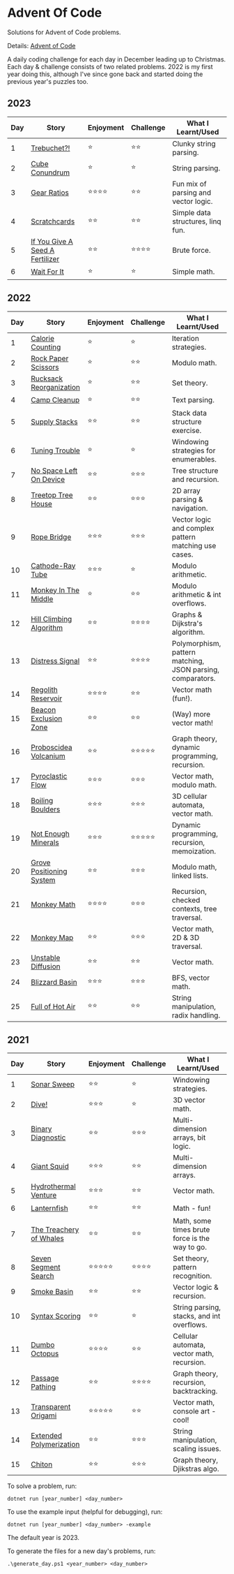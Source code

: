 ﻿# Advent Of Code

Solutions for Advent of Code problems.

Details: [Advent of Code](https://adventofcode.com/2022/about)

A daily coding challenge for each day in December leading up to Christmas. Each day & challenge consists of two related problems.
2022 is my first year doing this, although I've since gone back and started doing the previous year's puzzles too.

## 2023

| Day | Story | Enjoyment | Challenge | What I Learnt/Used
| --- | --- | --- | --- | --- |
| 1 | [Trebuchet?!](https://adventofcode.com/2023/day/1) | ⭐ | ⭐⭐ | Clunky string parsing.
| 2 | [Cube Conundrum](https://adventofcode.com/2023/day/2) | ⭐ | ⭐ | String parsing.
| 3 | [Gear Ratios](https://adventofcode.com/2023/day/3) | ⭐⭐⭐⭐ | ⭐⭐ | Fun mix of parsing and vector logic.
| 4 | [Scratchcards](https://adventofcode.com/2023/day/4) | ⭐⭐ | ⭐⭐ | Simple data structures, linq fun.
| 5 | [If You Give A Seed A Fertilizer](https://adventofcode.com/2023/day/5) | ⭐⭐ | ⭐⭐⭐⭐ | Brute force.
| 6 | [Wait For It](https://adventofcode.com/2023/day/6) | ⭐ | ⭐ | Simple math.

## 2022

| Day | Story | Enjoyment | Challenge | What I Learnt/Used
| --- | --- | --- | --- | --- |
| 1 | [Calorie Counting](https://adventofcode.com/2022/day/1) | ⭐ | ⭐ | Iteration strategies.
| 2 | [Rock Paper Scissors](https://adventofcode.com/2022/day/2) | ⭐ | ⭐⭐ | Modulo math.
| 3 | [Rucksack Reorganization](https://adventofcode.com/2022/day/3) | ⭐ | ⭐⭐ | Set theory.
| 4 | [Camp Cleanup](https://adventofcode.com/2022/day/4) | ⭐ | ⭐⭐ | Text parsing.
| 5 | [Supply Stacks](https://adventofcode.com/2022/day/5) | ⭐⭐| ⭐⭐ | Stack data structure exercise.
| 6 | [Tuning Trouble](https://adventofcode.com/2022/day/6) | ⭐ | ⭐ | Windowing strategies for enumerables.
| 7 | [No Space Left On Device](https://adventofcode.com/2022/day/7) | ⭐⭐ | ⭐⭐⭐ | Tree structure and recursion.
| 8 | [Treetop Tree House](https://adventofcode.com/2022/day/8) | ⭐⭐ | ⭐⭐⭐ | 2D array parsing & navigation.
| 9 | [Rope Bridge](https://adventofcode.com/2022/day/9) | ⭐⭐⭐ | ⭐⭐⭐ | Vector logic and complex pattern matching use cases.
| 10 | [Cathode-Ray Tube](https://adventofcode.com/2022/day/10) | ⭐⭐⭐ | ⭐ | Modulo arithmetic.
| 11 | [Monkey In The Middle](https://adventofcode.com/2022/day/11) | ⭐ | ⭐⭐ | Modulo arithmetic & int overflows.
| 12 | [Hill Climbing Algorithm](https://adventofcode.com/2022/day/12) | ⭐⭐ | ⭐⭐⭐⭐ | Graphs & Dijkstra's algorithm.
| 13 | [Distress Signal](https://adventofcode.com/2022/day/13) | ⭐⭐ | ⭐⭐⭐⭐ | Polymorphism, pattern matching, JSON parsing, comparators.
| 14 | [Regolith Reservoir](https://adventofcode.com/2022/day/14) | ⭐⭐⭐⭐ | ⭐⭐ | Vector math (fun!).
| 15 | [Beacon Exclusion Zone](https://adventofcode.com/2022/day/15) | ⭐⭐ | ⭐⭐ | (Way) more vector math!
| 16 | [Proboscidea Volcanium](https://adventofcode.com/2022/day/16) | ⭐⭐ | ⭐⭐⭐⭐⭐ | Graph theory, dynamic programming, recursion.
| 17 | [Pyroclastic Flow](https://adventofcode.com/2022/day/17) | ⭐⭐⭐ | ⭐⭐⭐ | Vector math, modulo math.
| 18 | [Boiling Boulders](https://adventofcode.com/2022/day/18) | ⭐⭐⭐ | ⭐⭐⭐ | 3D cellular automata, vector math.
| 19 | [Not Enough Minerals](https://adventofcode.com/2022/day/19) | ⭐⭐⭐ | ⭐⭐⭐⭐⭐ | Dynamic programming, recursion, memoization.
| 20 | [Grove Positioning System](https://adventofcode.com/2022/day/20) | ⭐⭐ | ⭐⭐⭐ | Modulo math, linked lists.
| 21 | [Monkey Math](https://adventofcode.com/2022/day/21) | ⭐⭐⭐⭐ | ⭐⭐⭐ | Recursion, checked contexts, tree traversal.
| 22 | [Monkey Map](https://adventofcode.com/2022/day/22) | ⭐⭐ | ⭐⭐⭐ | Vector math, 2D & 3D traversal.
| 23 | [Unstable Diffusion](https://adventofcode.com/2022/day/23) | ⭐⭐ | ⭐⭐ | Vector math.
| 24 | [Blizzard Basin](https://adventofcode.com/2022/day/24) | ⭐⭐⭐ | ⭐⭐⭐ | BFS, vector math.
| 25 | [Full of Hot Air](https://adventofcode.com/2022/day/25) | ⭐⭐ | ⭐⭐ | String manipulation, radix handling.

## 2021

| Day | Story | Enjoyment | Challenge | What I Learnt/Used
| --- | --- | --- | --- | --- |
| 1 | [Sonar Sweep](https://adventofcode.com/2021/day/1) | ⭐⭐ | ⭐ | Windowing strategies.
| 2 | [Dive!](https://adventofcode.com/2021/day/2) | ⭐⭐⭐ | ⭐ | 3D vector math.
| 3 | [Binary Diagnostic](https://adventofcode.com/2021/day/3) | ⭐⭐ | ⭐⭐⭐ | Multi-dimension arrays, bit logic.
| 4 | [Giant Squid](https://adventofcode.com/2021/day/4) | ⭐⭐⭐ | ⭐⭐ | Multi-dimension arrays.
| 5 | [Hydrothermal Venture](https://adventofcode.com/2021/day/5) | ⭐⭐⭐ | ⭐⭐ | Vector math.
| 6 | [Lanternfish](https://adventofcode.com/2021/day/6) | ⭐⭐ | ⭐⭐ | Math - fun!
| 7 | [The Treachery of Whales](https://adventofcode.com/2021/day/7) | ⭐⭐ | ⭐⭐ | Math, some times brute force is the way to go.
| 8 | [Seven Segment Search](https://adventofcode.com/2021/day/8) | ⭐⭐⭐⭐⭐ | ⭐⭐⭐⭐ | Set theory, pattern recognition.
| 9 | [Smoke Basin](https://adventofcode.com/2021/day/9) | ⭐⭐ | ⭐⭐ | Vector logic & recursion.
| 10 | [Syntax Scoring](https://adventofcode.com/2021/day/10) | ⭐⭐ | ⭐ | String parsing, stacks, and int overflows.
| 11 | [Dumbo Octopus](https://adventofcode.com/2021/day/11) | ⭐⭐⭐⭐ | ⭐⭐ | Cellular automata, vector math, recursion.
| 12 | [Passage Pathing](https://adventofcode.com/2021/day/12) | ⭐⭐ | ⭐⭐⭐⭐ | Graph theory, recursion, backtracking.
| 13 | [Transparent Origami](https://adventofcode.com/2021/day/13) | ⭐⭐⭐⭐⭐ | ⭐⭐ | Vector math, console art - cool!
| 14 | [Extended Polymerization](https://adventofcode.com/2021/day/14) | ⭐⭐ | ⭐⭐⭐ | String manipulation, scaling issues.
| 15 | [Chiton](https://adventofcode.com/2021/day/15) | ⭐⭐ | ⭐⭐⭐ | Graph theory, Djikstras algo.

To solve a problem, run:

`dotnet run [year_number] <day_number>`

To use the example input (helpful for debugging), run:

`dotnet run [year_number] <day_number> -example`

The default year is 2023.

To generate the files for a new day's problems, run:

`.\generate_day.ps1 <year_number> <day_number>`
